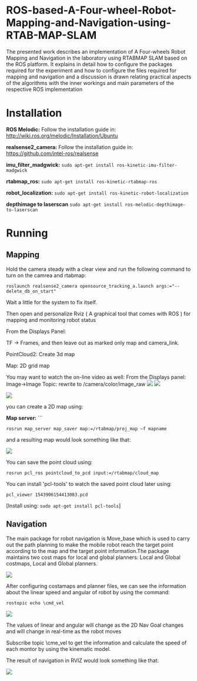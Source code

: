 # ROS-based-A-Four-wheel-Robot-Mapping-and-Navigation-using-RTAB-MAP-SLAM
The presented work describes an implementation of A Four-wheels Robot Mapping and
Navigation in the laboratory using RTABMAP SLAM based on the ROS platform. It
explains in detail how to configure the packages required for the experiment and how to
configure the files required for mapping and navigation and a discussion is drawn relating
practical aspects of the algorithms with the inner workings and main parameters of the
respective ROS implementation

# Installation

**ROS Melodic:**  Follow the installation guide in: http://wiki.ros.org/melodic/Installation/Ubuntu

**realsense2_camera:** Follow the installation guide in: https://github.com/intel-ros/realsense

**imu_filter_madgwick:** ```sudo apt-get install ros-kinetic-imu-filter-madgwick```

**rtabmap_ros:** ```sudo apt-get install ros-kinetic-rtabmap-ros```

**robot_localization:** ```sudo apt-get install ros-kinetic-robot-localization```

**depthimage to laserscan** ```sudo apt-get install ros-melodic-depthimage-to-laserscan```

# Running
## Mapping

Hold the camera steady with a clear view and run the following command to turn on the camrea and rtabmap:

```roslaunch realsense2_camera opensource_tracking_a.launch args:="--delete_db_on_start"```

Wait a little for the system to fix itself.

Then open and personalize Rviz ( A graphical tool that comes with ROS ) for mapping and monitoring robot status

From the Displays Panel:

TF -> Frames, and then leave out as marked only map and camera_link. 

PointCloud2: Create 3d map

Map: 2D grid map

You may want to watch the on-line video as well:
From the Displays panel:
Image->Image Topic: rewrite to /camera/color/image_raw
![](https://github.com/MarkLi1214/ROS-based-A-Four-wheel-Robot-Mapping-and-Navigation-using-RTAB-MAP-SLAM/blob/main/image/resule.png)
![](https://github.com/MarkLi1214/ROS-based-A-Four-wheel-Robot-Mapping-and-Navigation-using-RTAB-MAP-SLAM/blob/main/image/os_tracking_display_panel.jpg)

![](https://github.com/MarkLi1214/ROS-based-A-Four-wheel-Robot-Mapping-and-Navigation-using-RTAB-MAP-SLAM/blob/main/image/mapping.gif?raw=true)

you can create a 2D map using:

**Map server:** ```

```rosrun map_server map_saver map:=/rtabmap/proj_map –f mapname```

and a resulting map would look something like that:

![](https://github.com/MarkLi1214/ROS-based-A-Four-wheel-Robot-Mapping-and-Navigation-using-RTAB-MAP-SLAM/blob/main/image/map_demo_final.png)

You can save the point cloud using:

```rosrun pcl_ros pointcloud_to_pcd input:=/rtabmap/cloud_map```

You can install 'pcl-tools' to watch the saved point cloud later using:

```pcl_viewer 1543906154413083.pcd```

[Install using: ```sudo apt-get install pcl-tools```]

## Navigation

The main package for robot navigation is Move_base which is used to carry out the path planning to make the mobile robot reach the target point according
to the map and the target point information.The package maintains two cost maps for local and global planners: Local and Global costmaps, Local and Global planners.


![](https://github.com/MarkLi1214/ROS-based-A-Four-wheel-Robot-Mapping-and-Navigation-using-RTAB-MAP-SLAM/blob/main/image/move_base.png)

After configuring costamaps and planner files, we can see the information about the linear speed and angular of robot by using the command:


```rostopic echo \cmd_vel```

![](https://github.com/MarkLi1214/ROS-based-A-Four-wheel-Robot-Mapping-and-Navigation-using-RTAB-MAP-SLAM/blob/main/image/cmd_vel.png)

The values of linear and angular will change as the 2D Nav Goal changes and will change in real-time as the robot moves
 
Subscribe topic \cme_vel to get the information and calculate the speed of each montor by using the kinematic model.

The result of navigation in RVIZ would look something like that:

![](https://github.com/MarkLi1214/ROS-based-A-Four-wheel-Robot-Mapping-and-Navigation-using-RTAB-MAP-SLAM/blob/main/image/navigation.png)

